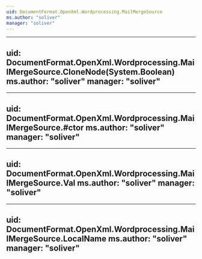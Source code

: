```yaml
---
uid: DocumentFormat.OpenXml.Wordprocessing.MailMergeSource
ms.author: "soliver"
manager: "soliver"
---
```


---
uid: DocumentFormat.OpenXml.Wordprocessing.MailMergeSource.CloneNode(System.Boolean)
ms.author: "soliver"
manager: "soliver"
---

---
uid: DocumentFormat.OpenXml.Wordprocessing.MailMergeSource.#ctor
ms.author: "soliver"
manager: "soliver"
---

---
uid: DocumentFormat.OpenXml.Wordprocessing.MailMergeSource.Val
ms.author: "soliver"
manager: "soliver"
---

---
uid: DocumentFormat.OpenXml.Wordprocessing.MailMergeSource.LocalName
ms.author: "soliver"
manager: "soliver"
---
